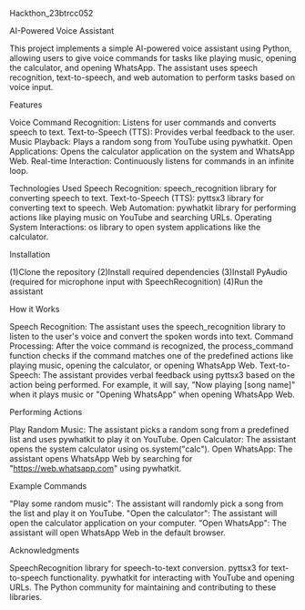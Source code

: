 Hackthon_23btrcc052

AI-Powered Voice Assistant

This project implements a simple AI-powered voice assistant using Python, allowing users to give voice commands for tasks like playing music, opening the calculator, and opening WhatsApp. The assistant uses speech recognition, text-to-speech, and web automation to perform tasks based on voice input.

Features

Voice Command Recognition: Listens for user commands and converts speech to text.
Text-to-Speech (TTS): Provides verbal feedback to the user.
Music Playback: Plays a random song from YouTube using pywhatkit.
Open Applications: Opens the calculator application on the system and WhatsApp Web.
Real-time Interaction: Continuously listens for commands in an infinite loop.

Technologies Used
Speech Recognition: speech_recognition library for converting speech to text.
Text-to-Speech (TTS): pyttsx3 library for converting text to speech.
Web Automation: pywhatkit library for performing actions like playing music on YouTube and searching URLs.
Operating System Interactions: os library to open system applications like the calculator.

Installation

(1)Clone the repository
(2)Install required dependencies
(3)Install PyAudio (required for microphone input with SpeechRecognition)
(4)Run the assistant

How it Works

Speech Recognition: The assistant uses the speech_recognition library to listen to the user's voice and convert the spoken words into text.
Command Processing: After the voice command is recognized, the process_command function checks if the command matches one of the predefined actions like playing music, opening the calculator, or opening WhatsApp Web.
Text-to-Speech: The assistant provides verbal feedback using pyttsx3 based on the action being performed. For example, it will say, "Now playing [song name]" when it plays music or "Opening WhatsApp" when opening WhatsApp Web.

Performing Actions

Play Random Music: The assistant picks a random song from a predefined list and uses pywhatkit to play it on YouTube.
Open Calculator: The assistant opens the system calculator using os.system("calc").
Open WhatsApp: The assistant opens WhatsApp Web by searching for "https://web.whatsapp.com" using pywhatkit.

Example Commands

"Play some random music": The assistant will randomly pick a song from the list and play it on YouTube.
"Open the calculator": The assistant will open the calculator application on your computer.
"Open WhatsApp": The assistant will open WhatsApp Web in the default browser.

Acknowledgments

SpeechRecognition library for speech-to-text conversion.
pyttsx3 for text-to-speech functionality.
pywhatkit for interacting with YouTube and opening URLs.
The Python community for maintaining and contributing to these libraries.
